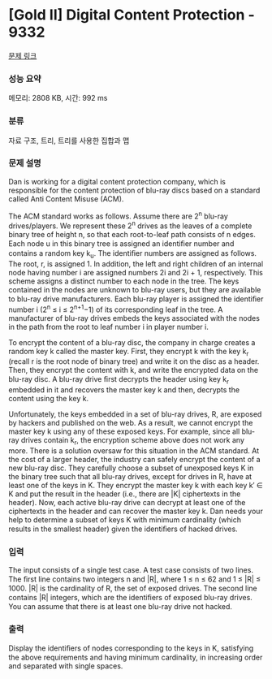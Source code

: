 # [Gold II] Digital Content Protection - 9332 

[문제 링크](https://www.acmicpc.net/problem/9332) 

### 성능 요약

메모리: 2808 KB, 시간: 992 ms

### 분류

자료 구조, 트리, 트리를 사용한 집합과 맵

### 문제 설명

<p>Dan is working for a digital content protection company, which is responsible for the content protection of blu-ray discs based on a standard called Anti Content Misuse (ACM).</p>

<p>The ACM standard works as follows. Assume there are 2<sup>n</sup> blu-ray drives/players. We represent these 2<sup>n</sup> drives as the leaves of a complete binary tree of height n, so that each root-to-leaf path consists of n edges. Each node u in this binary tree is assigned an identiﬁer number and contains a random key k<sub>u</sub>. The identiﬁer numbers are assigned as follows. The root, r, is assigned 1. In addition, the left and right children of an internal node having number i are assigned numbers 2i and 2i + 1, respectively. This scheme assigns a distinct number to each node in the tree. The keys contained in the nodes are unknown to blu-ray users, but they are available to blu-ray drive manufacturers. Each blu-ray player is assigned the identiﬁer number i (2<sup>n</sup> ≤ i ≤ 2<sup>n+1</sup>−1) of its corresponding leaf in the tree. A manufacturer of blu-ray drives embeds the keys associated with the nodes in the path from the root to leaf number i in player number i.</p>

<p>To encrypt the content of a blu-ray disc, the company in charge creates a random key k called the master key. First, they encrypt k with the key k<sub>r</sub> (recall r is the root node of binary tree) and write it on the disc as a header. Then, they encrypt the content with k, and write the encrypted data on the blu-ray disc. A blu-ray drive ﬁrst decrypts the header using key k<sub>r</sub> embedded in it and recovers the master key k and then, decrypts the content using the key k.</p>

<p>Unfortunately, the keys embedded in a set of blu-ray drives, R, are exposed by hackers and published on the web. As a result, we cannot encrypt the master key k using any of these exposed keys. For example, since all blu-ray drives contain k<sub>r</sub>, the encryption scheme above does not work any more. There is a solution oversaw for this situation in the ACM standard. At the cost of a larger header, the industry can safely encrypt the content of a new blu-ray disc. They carefully choose a subset of unexposed keys K in the binary tree such that all blu-ray drives, except for drives in R, have at least one of the keys in K. They encrypt the master key k with each key k′ ∈ K and put the result in the header (i.e., there are |K| ciphertexts in the header). Now, each active blu-ray drive can decrypt at least one of the ciphertexts in the header and can recover the master key k. Dan needs your help to determine a subset of keys K with minimum cardinality (which results in the smallest header) given the identiﬁers of hacked drives.</p>

### 입력 

 <p>The input consists of a single test case. A test case consists of two lines. The ﬁrst line contains two integers n and |R|, where 1 ≤ n ≤ 62 and 1 ≤ |R| ≤ 1000. |R| is the cardinality of R, the set of exposed drives. The second line contains |R| integers, which are the identiﬁers of exposed blu-ray drives. You can assume that there is at least one blu-ray drive not hacked.</p>

### 출력 

 <p>Display the identiﬁers of nodes corresponding to the keys in K, satisfying the above requirements and having minimum cardinality, in increasing order and separated with single spaces.</p>

